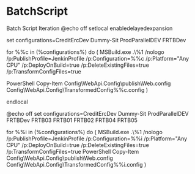 # BatchScript
Batch Script Iteration
@echo off
setlocal enabledelayedexpansion

set configurations=CreditErcDev Dummy-Sit ProdParallelDEV FRTBDev

for %%c in (%configurations%) do (
  MSBuild.exe .\\%1 /nologo /p:PublishProfile=JenkinProfile /p:Configuration=%%c /p:Platform="Any CPU" /p:DeployOnBuild=true /p:DeleteExistingFiles=true /p:TransformConfigFiles=true

  PowerShell Copy-Item Config\WebApi.Config\publish\Web.config Config\WebApi.Config\TransformedConfig\%%c.config
)

endlocal


@echo off
set configurations=CreditErcDev Dummy-Sit ProdParallelDEV FRTBDev FRTB03 FRTB01 FRTB02 FRTB04 FRTB05

for %%i in (%configurations%) do (
  MSBuild.exe .\\%1 /nologo /p:PublishProfile=JenkinProfile /p:Configuration=%%i /p:Platform="Any CPU" /p:DeployOnBuild=true /p:DeleteExistingFiles=true /p:TransformConfigFiles=true
  PowerShell Copy-Item Config\WebApi.Config\publish\Web.config Config\WebApi.Config\TransformedConfig\%%i.config
)


